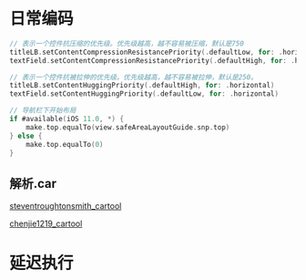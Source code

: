 # 日常编码



```swift
// 表示一个控件抗压缩的优先级。优先级越高，越不容易被压缩，默认是750
titleLB.setContentCompressionResistancePriority(.defaultLow, for: .horizontal)
textField.setContentCompressionResistancePriority(.defaultHigh, for: .horizontal)

// 表示一个控件抗被拉伸的优先级。优先级越高，越不容易被拉伸，默认是250。
titleLB.setContentHuggingPriority(.defaultHigh, for: .horizontal)
textField.setContentHuggingPriority(.defaultLow, for: .horizontal)
```



```swift
// 导航栏下开始布局
if #available(iOS 11.0, *) {
    make.top.equalTo(view.safeAreaLayoutGuide.snp.top)
} else {
    make.top.equalTo(0)
}
```





## 解析.car

[steventroughtonsmith_cartool](https://github.com/steventroughtonsmith/cartool)

[chenjie1219_cartool](https://github.com/chenjie1219/cartool)





# 延迟执行

```
```



